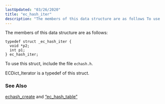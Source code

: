 ```yaml
---
lastUpdated: "03/26/2020"
title: "ec_hash_iter"
description: "The members of this data structure are as follows To use this struct include the file echash h EC Dict Iterator is a typedef of this struct echash create and Section 68 31 ec hash table..."
---
```


The members of this data structure are as follows:

```
typedef struct _ec_hash_iter {
  void *p2;
  int p1;
} ec_hash_iter;
```

To use this struct, include the file `echash.h`.

ECDict_Iterator is a typedef of this struct.

### <a name="idp40351968"></a> See Also

[echash_create](/momentum/3/3-api/apis-echash-create) and [“ec_hash_table”](/momentum/3/3-api/structs-ec-hash-table)